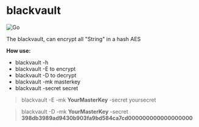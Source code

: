 # blackvault
![Go](https://github.com/eddyv73/blackvault/workflows/Go/badge.svg)


The blackvault, can encrypt all "String" in a hash AES

**How use:**

- blackvault -h
- blackvault -E  to encrypt
- blackvault -D  to decrypt
- blackvault -mk  masterkey
- blackvault -secret secret

> blackvault -E -mk **YourMasterKey** -secret yoursecret


> blackvault -D -mk **YourMasterKey** -secret **398db3989ad9430b903fa9bd584ca7cd000000000000000000**
